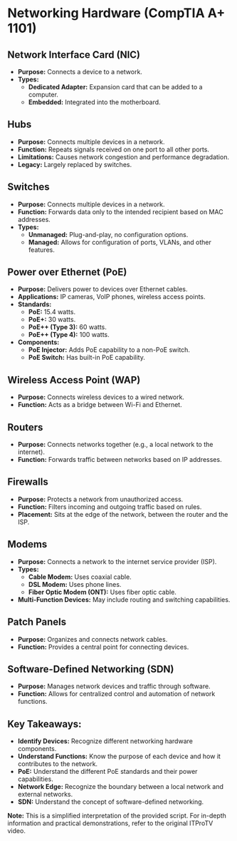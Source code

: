 # Networking Hardware (CompTIA A+ 1101)

## Network Interface Card (NIC)
* **Purpose:** Connects a device to a network.
* **Types:**
    * **Dedicated Adapter:**  Expansion card that can be added to a computer.
    * **Embedded:** Integrated into the motherboard.

## Hubs
* **Purpose:** Connects multiple devices in a network.
* **Function:** Repeats signals received on one port to all other ports.
* **Limitations:**  Causes network congestion and performance degradation.
* **Legacy:** Largely replaced by switches.

## Switches
* **Purpose:** Connects multiple devices in a network.
* **Function:**  Forwards data only to the intended recipient based on MAC addresses.
* **Types:**
    * **Unmanaged:** Plug-and-play, no configuration options.
    * **Managed:**  Allows for configuration of ports, VLANs, and other features.

## Power over Ethernet (PoE)
* **Purpose:**  Delivers power to devices over Ethernet cables.
* **Applications:** IP cameras, VoIP phones, wireless access points.
* **Standards:**
    * **PoE:** 15.4 watts.
    * **PoE+:** 30 watts.
    * **PoE++ (Type 3):** 60 watts.
    * **PoE++ (Type 4):** 100 watts.
* **Components:**
    * **PoE Injector:** Adds PoE capability to a non-PoE switch.
    * **PoE Switch:**  Has built-in PoE capability.

## Wireless Access Point (WAP)
* **Purpose:** Connects wireless devices to a wired network.
* **Function:**  Acts as a bridge between Wi-Fi and Ethernet.

## Routers
* **Purpose:** Connects networks together (e.g., a local network to the internet).
* **Function:**  Forwards traffic between networks based on IP addresses.

## Firewalls
* **Purpose:**  Protects a network from unauthorized access.
* **Function:**  Filters incoming and outgoing traffic based on rules.
* **Placement:**  Sits at the edge of the network, between the router and the ISP.

## Modems
* **Purpose:**  Connects a network to the internet service provider (ISP).
* **Types:**
    * **Cable Modem:**  Uses coaxial cable.
    * **DSL Modem:**  Uses phone lines.
    * **Fiber Optic Modem (ONT):**  Uses fiber optic cable.
* **Multi-Function Devices:**  May include routing and switching capabilities.

## Patch Panels
* **Purpose:**  Organizes and connects network cables.
* **Function:**  Provides a central point for connecting devices.

## Software-Defined Networking (SDN)
* **Purpose:**  Manages network devices and traffic through software.
* **Function:**  Allows for centralized control and automation of network functions.

## Key Takeaways:
* **Identify Devices:**  Recognize different networking hardware components.
* **Understand Functions:**  Know the purpose of each device and how it contributes to the network.
* **PoE:**  Understand the different PoE standards and their power capabilities.
* **Network Edge:**  Recognize the boundary between a local network and external networks.
* **SDN:**  Understand the concept of software-defined networking.

**Note:** This is a simplified interpretation of the provided script. For in-depth information and practical demonstrations, refer to the original ITProTV video.